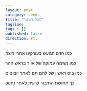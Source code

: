 ```yaml
---
layout: post
category: seeds
title: "חבל הטבור"
tagline:
tags : []
published: false
direction: rtl
---
```

כמו הדם הגועש בעורקינו אחרי ריצה

כמו נשימה עמוקה של אויר בראש ההר

כמו ביס ראשון של לחם חם לאחר יום צום

כך תחושת החיבור לרשת לאחר ניתוק
